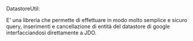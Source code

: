 DatastoreUtil:

E' una libreria che permette di effettuare in modo molto semplice e sicuro query, inserimenti e cancellazione di entità del datastore di google interfacciandosi direttamente a JDO.